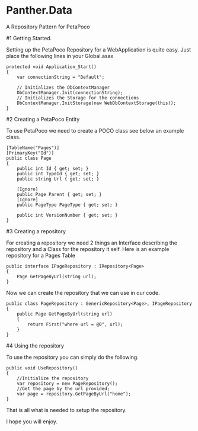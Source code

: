 Panther.Data
============

A Repository Pattern for PetaPoco

#1 Getting Started.

Setting up the PetaPoco Repository for a WebApplication is quite easy. 
Just place the following lines in your Global.asax

	protected void Application_Start()
	{
		var connectionString = "Default";

		// Initializes the DbContextManager
		DbContextManager.Init(connectionString);
		// Initializes the Storage for the connections
		DbContextManager.InitStorage(new WebDbContextStorage(this));
	}

#2 Creating a PetaPoco Entity

To use PetaPoco we need to create a POCO class see below an example class.

	[TableName("Pages")]
	[PrimaryKey("Id")]
	public class Page
	{
		public int Id { get; set; }
		public int TypeId { get; set; }
		public string Url { get; set; }

		[Ignore]
		public Page Parent { get; set; }
		[Ignore]
		public PageType PageType { get; set; }

		public int VersionNumber { get; set; }
	}

#3 Creating a repository

For creating a repository we need 2 things an Interface describing the repository and a Class for the repository it self.
Here is an example repository for a Pages Table

	public interface IPageRepository : IRepository<Page>
	{
		Page GetPageByUrl(string url);
	}

Now we can create the repository that we can use in our code.

	public class PageRepository : GenericRepository<Page>, IPageRepository
	{
		public Page GetPageByUrl(string url)
		{
			return First("where url = @0", url);
		}
	}

#4 Using the repository

To use the repository you can simply do the following.

	public void UseRepository()
	{
		//Initialize the repository
		var repository = new PageRepository();
		//Get the page by the url provided;
		var page = repository.GetPageByUrl("home");
	}


That is all what is needed to setup the repository.

I hope you will enjoy.